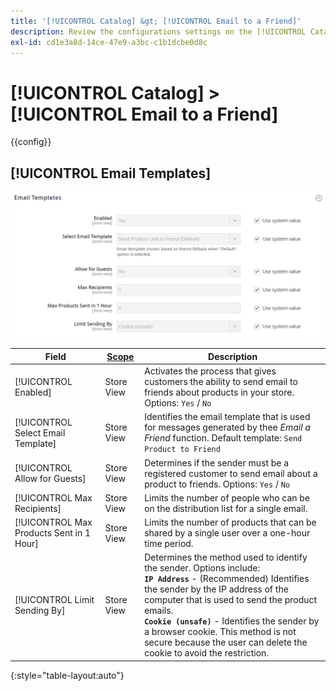 ```yaml
---
title: '[!UICONTROL Catalog] &gt; [!UICONTROL Email to a Friend]'
description: Review the configurations settings on the [!UICONTROL Catalog] &gt; [!UICONTROL Email to a Friend] page of the Commerce Admin.
exl-id: cd1e3a8d-14ce-47e9-a3bc-c1b1dcbe0d8c
---
```

# [!UICONTROL Catalog] > [!UICONTROL Email to a Friend]

{{config}}

## [!UICONTROL Email Templates]

![Email Templates](./assets/email-to-a-friend-email-templates.png)<!-- zoom -->

<!-- [Email Templates](https://docs.magento.com/user-guide/marketing/email-template-configuration.html) -->

|Field|[Scope](../../getting-started/websites-stores-views.md#scope-settings)|Description|
|--- |--- |--- |
|[!UICONTROL Enabled]|Store View|Activates the process that gives customers the ability to send email to friends about products in your store. Options: `Yes` / `No`|
|[!UICONTROL Select Email Template]|Store View|Identifies the email template that is used for messages generated by thee _Email a Friend_ function. Default template: `Send Product to Friend`|
|[!UICONTROL Allow for Guests]|Store View|Determines if the sender must be a registered customer to send email about a product to friends. Options: `Yes` / `No`|
|[!UICONTROL Max Recipients]|Store View|Limits the number of people who can be on the distribution list for a single email.|
|[!UICONTROL Max Products Sent in 1  Hour]|Store View|Limits the number of products that can be shared by a single user over a one-hour time period.|
|[!UICONTROL Limit Sending By]|Store View|Determines the method used to identify the sender. Options include: <br/>**`IP Address`** - (Recommended) Identifies the sender by the IP address of the computer that is used to send the product emails. <br/>**`Cookie (unsafe)`** - Identifies the sender by a browser cookie. This method is not secure because the user can delete the cookie to avoid the restriction.|

{:style="table-layout:auto"}
